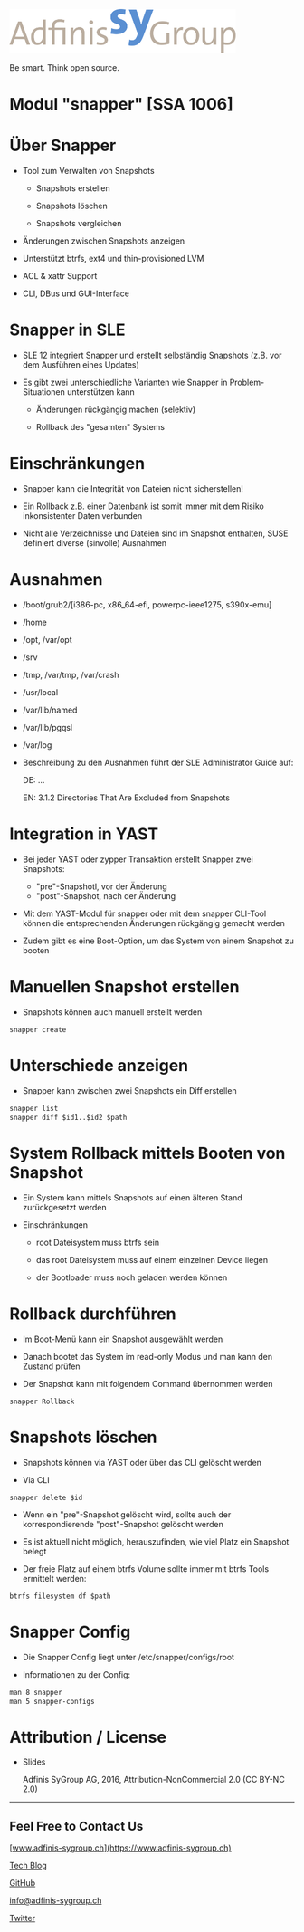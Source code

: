![](pics_2/adfinis_sygroup_logo.png)

Be smart. Think open source.

# Modul "snapper" [SSA 1006]

# Über Snapper

* Tool zum Verwalten von Snapshots
  * Snapshots erstellen

  * Snapshots löschen

  * Snapshots vergleichen

* Änderungen zwischen Snapshots anzeigen

* Unterstützt btrfs, ext4 und thin-provisioned LVM

* ACL & xattr Support

* CLI, DBus und GUI-Interface

# Snapper in SLE

* SLE 12 integriert Snapper und erstellt selbständig Snapshots (z.B. vor dem Ausführen eines Updates)

* Es gibt zwei unterschiedliche Varianten wie Snapper in Problem-Situationen unterstützen kann

  * Änderungen rückgängig machen (selektiv)

  * Rollback des "gesamten" Systems

# Einschränkungen

* Snapper kann die Integrität von Dateien nicht sicherstellen!

* Ein Rollback z.B. einer Datenbank ist somit immer mit dem Risiko inkonsistenter Daten verbunden

* Nicht alle Verzeichnisse und Dateien sind im Snapshot enthalten, SUSE definiert diverse (sinvolle) Ausnahmen

# Ausnahmen

* /boot/grub2/[i386-pc, x86_64-efi, powerpc-ieee1275, s390x-emu]
* /home
* /opt, /var/opt
* /srv
* /tmp, /var/tmp, /var/crash
* /usr/local
* /var/lib/named
* /var/lib/pgqsl
* /var/log

* Beschreibung zu den Ausnahmen führt der SLE Administrator Guide auf:

  DE: ...

  EN: 3.1.2 Directories That Are Excluded from Snapshots

# Integration in YAST

* Bei jeder YAST oder zypper Transaktion erstellt Snapper zwei Snapshots:

  * "pre"-Snapshotl, vor der Änderung
  * "post"-Snapshot, nach der Änderung

* Mit dem YAST-Modul für snapper oder mit dem snapper CLI-Tool können die entsprechenden Änderungen rückgängig gemacht werden

* Zudem gibt es eine Boot-Option, um das System von einem Snapshot zu booten

# Manuellen Snapshot erstellen

* Snapshots können auch manuell erstellt werden
```shell
snapper create
```

# Unterschiede anzeigen

* Snapper kann zwischen zwei Snapshots ein Diff erstellen
```
snapper list
snapper diff $id1..$id2 $path
```

# System Rollback mittels Booten von Snapshot

* Ein System kann mittels Snapshots auf einen älteren Stand zurückgesetzt werden

* Einschränkungen

  * root Dateisystem muss btrfs sein

  * das root Dateisystem muss auf einem einzelnen Device liegen

  * der Bootloader muss noch geladen werden können

# Rollback durchführen

* Im Boot-Menü kann ein Snapshot ausgewählt werden

* Danach bootet das System im read-only Modus und man kann den Zustand prüfen

* Der Snapshot kann mit folgendem Command übernommen werden
```
snapper Rollback
```

# Snapshots löschen

* Snapshots können via YAST oder über das CLI gelöscht werden

* Via CLI
```
snapper delete $id
```
* Wenn ein "pre"-Snapshot gelöscht wird, sollte auch der korrespondierende "post"-Snapshot gelöscht werden

* Es ist aktuell nicht möglich, herauszufinden, wie viel Platz ein Snapshot belegt

* Der freie Platz auf einem btrfs Volume sollte immer mit btrfs Tools ermittelt werden:
```
btrfs filesystem df $path
```

# Snapper Config

* Die Snapper Config liegt unter
  /etc/snapper/configs/root

* Informationen zu der Config:
```
man 8 snapper
man 5 snapper-configs
```

# Attribution / License

* Slides

  Adfinis SyGroup AG, 2016, Attribution-NonCommercial 2.0 (CC BY-NC 2.0)

---

## Feel Free to Contact Us

[www.adfinis-sygroup.ch](https://www.adfinis-sygroup.ch)

[Tech Blog](https://www.adfinis-sygroup.ch/blog)

[GitHub](https://github.com/adfinis-sygroup)

<info@adfinis-sygroup.ch>

[Twitter](https://twitter.com/adfinissygroup)

